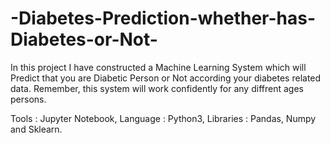 # -Diabetes-Prediction-whether-has-Diabetes-or-Not-
In this project I have constructed a Machine Learning System which will Predict that you are Diabetic Person or Not according your diabetes related data. Remember, this system will work confidently for any diffrent ages persons.

Tools : Jupyter Notebook, 
Language : Python3, 
Libraries : Pandas, Numpy and Sklearn.
